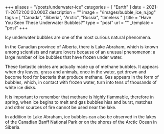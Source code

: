 +++
aliases = "/posts/underwater-ice"
categories = [ "Earth" ]
date = 2021-11-26T21:00:00.000Z
description = ""
image = "/images/bubble_ice_n.jpg"
tags = [ "Canada", "Siberia", "Arctic", "Russia", "timeless " ]
title = "Have You Seen These Underwater Bubbles?"
type = "post"
url = ""
_template = "post"
+++

Icy underwater bubbles are one of the most curious natural phenomena.

In the Canadian province of Alberta, there is Lake Abraham, which is known among scientists and nature lovers because of an unusual phenomenon: a large number of ice bubbles that have frozen under water.

These fantastic circles are actually made up of methane bubbles. It appears when dry leaves, grass and animals, once in the water, get drown and become food for bacteria that produce methane. Gas appears in the form of bubbles, which, in contact with frozen water, turn into tens of thousands of white ice disks.

It is important to remember that methane is highly flammable, therefore in spring, when ice begins to melt and gas bubbles hiss and burst, matches and other sources of fire cannot be used near the lake.

In addition to Lake Abraham, ice bubbles can also be observed in the lakes of the Canadian Banff National Park or on the shores of the Arctic Ocean in Siberia.
